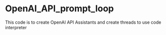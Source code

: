 # OpenAI_API_prompt_loop
This code is to create OpenAI API Assistants and create threads to use code interpreter
